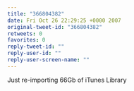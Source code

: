 ```yaml
---
title: "366804382"
date: Fri Oct 26 22:29:25 +0000 2007
original-tweet-id: "366804382"
retweets: 0
favorites: 0
reply-tweet-id: ""
reply-user-id: ""
reply-user-screen-name: ""
---
```

Just re-importing 66Gb of iTunes Library
